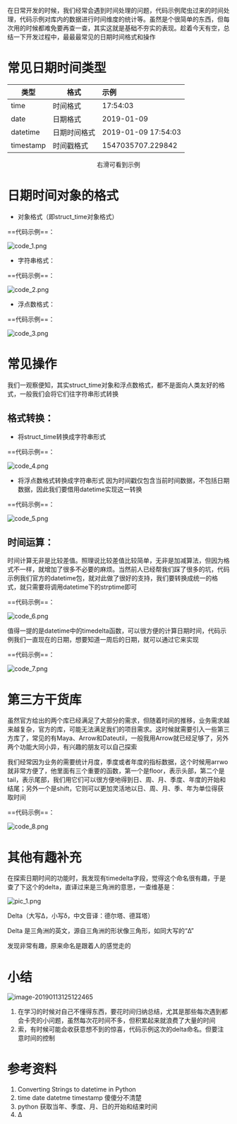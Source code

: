 
在日常开发的时候，我们经常会遇到时间处理的问题，代码示例爬虫过来的时间处理，代码示例对库内的数据进行时间维度的统计等。虽然是个很简单的东西，但每次用的时候都难免要再查一查，其实这就是基础不夯实的表现。趁着今天有空，总结一下开发过程中，最最最常见的日期时间格式和操作



# 常见日期时间类型

| 类型      | 格式         | 示例                |
| --------- | ------------ | :------------------ |
| time      | 时间格式     | 17:54:03            |
| date      | 日期格式     | 2019-01-09          |
| datetime  | 日期时间格式 | 2019-01-09 17:54:03 |
| timestamp | 时间戳格式   | 1547035707.229842   |

<center>右滑可看到示例</center>





# 日期时间对象的格式

- 对象格式（即struct_time对象格式）


==代码示例==：

![code_1.png](https://raw.githubusercontent.com/hacksman/articles/master/python中最常用的日期时间/imgs/code_1.png)



- 字符串格式：


==代码示例==：

![code_2.png](https://raw.githubusercontent.com/hacksman/articles/master/python中最常用的日期时间/imgs/code_2.png)



- 浮点数格式：

==代码示例==：

![code_3.png](https://raw.githubusercontent.com/hacksman/articles/master/python中最常用的日期时间/imgs/code_3.png)





# 常见操作

我们一观察便知，其实struct_time对象和浮点数格式，都不是面向人类友好的格式，一般我们会将它们往字符串形式转换



## 格式转换：

- 将struct_time转换成字符串形式

==代码示例==：

![code_4.png](https://raw.githubusercontent.com/hacksman/articles/master/python中最常用的日期时间/imgs/code_4.png)



- 将浮点数格式转换成字符串形式
  因为时间戳仅包含当前时间数据，不包括日期数据，因此我们要借用datetime实现这一转换

==代码示例==：

![code_5.png](https://raw.githubusercontent.com/hacksman/articles/master/python中最常用的日期时间/imgs/code_5.png)



## 时间运算：

时间计算无非是比较差值。照理说比较差值比较简单，无非是加减算法，但因为格式不一样，就增加了很多不必要的麻烦。当然前人已经帮我们踩了很多的坑，代码示例我们官方的datetime包，就对此做了很好的支持，我们要转换成统一的格式，就只需要将调用datetime下的strptime即可

==代码示例==：

![code_6.png](https://raw.githubusercontent.com/hacksman/articles/master/python中最常用的日期时间/imgs/code_6.png)



值得一提的是datetime中的timedelta函数，可以很方便的计算日期时间，代码示例我们一直现在的日期，想要知道一周后的日期，就可以通过它来实现

==代码示例==：

![code_7.png](https://raw.githubusercontent.com/hacksman/articles/master/python中最常用的日期时间/imgs/code_7.png)



# 第三方干货库

虽然官方给出的两个库已经满足了大部分的需求，但随着时间的推移，业务需求越来越复杂，官方的库，可能无法满足我们的项目需求。这时候就需要引入一些第三方库了，常见的有Maya、Arrow和Dateutil，一般我用Arrow就已经足够了，另外两个功能大同小异，有兴趣的朋友可以自己探索



我们经常因为业务的需要统计月度，季度或者年度的指标数据，这个时候用arrwo就非常方便了，他里面有三个重要的函数，第一个是floor，表示头部，第二个是tail，表示尾部，我们用它们可以很方便地得到日、周、月、季度、年度的开始和结尾；另外一个是shift，它则可以更加灵活地以日、周、月、季、年为单位得获取时间

==代码示例==：

![code_8.png](https://raw.githubusercontent.com/hacksman/articles/master/python中最常用的日期时间/imgs/code_8.1.png)



# 其他有趣补充

在探索日期时间的功能时，我发现有timedelta字段，觉得这个命名很有趣，于是查了下这个的delta，直译过来是三角洲的意思，一查维基是：



![pic_1.png](https://raw.githubusercontent.com/hacksman/articles/master/python中最常用的日期时间/imgs/pic_1.png)



Delta（大写Δ，小写δ，中文音译：德尔塔、德耳塔）



Delta 是三角洲的英文，源自三角洲的形状像三角形，如同大写的“Δ”



发现非常有趣，原来命名是跟着人的感觉走的



# 小结

![image-20190113125122465](/Users/zhangfei/growing/articles/python中最常用的日期时间/imgs/pic_2.png)



1. 在学习的时候对自己不懂得东西，要花时间归纳总结，尤其是那些每次遇到都会卡壳的小问题，虽然每次花时间不多，但积累起来就浪费了大量的时间
2. 索，有时候可能会收获意想不到的惊喜，代码示例这次的delta命名。但要注意时间的控制



# 参考资料

1. Converting Strings to datetime in Python
2. time date datetme timestamp 傻傻分不清楚
3. python 获取当年、季度、月、日的开始和结束时间
4. Δ